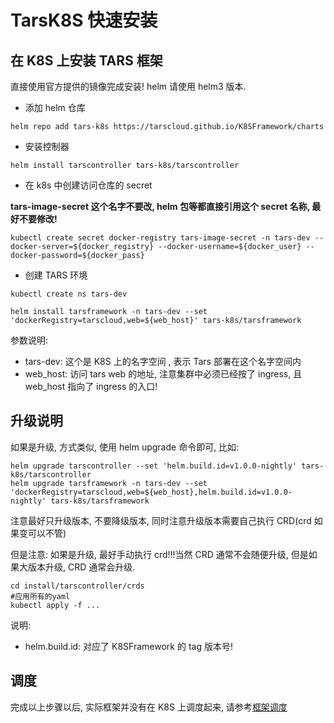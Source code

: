# TarsK8S 快速安装

## 在 K8S 上安装 TARS 框架

直接使用官方提供的镜像完成安装! helm 请使用 helm3 版本.

- 添加 helm 仓库

```
helm repo add tars-k8s https://tarscloud.github.io/K8SFramework/charts
```

- 安装控制器

```
helm install tarscontroller tars-k8s/tarscontroller
```

- 在 k8s 中创建访问仓库的 secret

**tars-image-secret 这个名字不要改, helm 包等都直接引用这个 secret 名称, 最好不要修改!**

```
kubectl create secret docker-registry tars-image-secret -n tars-dev --docker-server=${docker_registry} --docker-username=${docker_user} --docker-password=${docker_pass}
```

- 创建 TARS 环境

```
kubectl create ns tars-dev

helm install tarsframework -n tars-dev --set 'dockerRegistry=tarscloud,web=${web_host}' tars-k8s/tarsframework

```

参数说明:

- tars-dev: 这个是 K8S 上的名字空间 , 表示 Tars 部署在这个名字空间内
- web_host: 访问 tars web 的地址, 注意集群中必须已经按了 ingress, 且 web_host 指向了 ingress 的入口!

## 升级说明

如果是升级, 方式类似, 使用 helm upgrade 命令即可, 比如:

```
helm upgrade tarscontroller --set 'helm.build.id=v1.0.0-nightly' tars-k8s/tarscontroller
helm upgrade tarsframework -n tars-dev --set 'dockerRegistry=tarscloud,web=${web_host},helm.build.id=v1.0.0-nightly' tars-k8s/tarsframework

```

注意最好只升级版本, 不要降级版本, 同时注意升级版本需要自己执行 CRD(crd 如果变可以不管)

但是注意: 如果是升级, 最好手动执行 crd!!!当然 CRD 通常不会随便升级, 但是如果大版本升级, CRD 通常会升级.

```
cd install/tarscontroller/crds
#应用所有的yaml
kubectl apply -f ...

```

说明:

- helm.build.id: 对应了 K8SFramework 的 tag 版本号!

## 调度

完成以上步骤以后, 实际框架并没有在 K8S 上调度起来, 请参考[框架调度](./framework-affinity.md)
